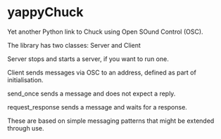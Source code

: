# yappyChuck

Yet another Python link to Chuck using Open SOund Control (OSC). 

The library has two classes: Server and Client

Server stops and starts a server, if you want to run one. 

Client sends messages via OSC to an address, defined as part of initialisation. 

send_once sends a message and does not expect a reply. 

request_response sends a message and waits for a response. 

These are based on simple messaging patterns that might be extended through use. 
